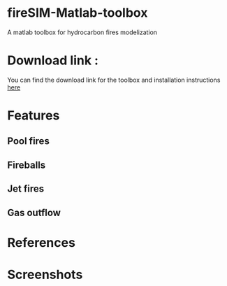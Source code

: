 # fireSIM-Matlab-toolbox
A matlab toolbox for hydrocarbon fires modelization 

# Download link : 
You can find the download link for the toolbox and installation instructions [here](https://github.com/YakNazim/fireSIM-Matlab-toolbox/releases)

# Features 
## Pool fires 

## Fireballs 

## Jet fires 

## Gas outflow

# References 

# Screenshots 
